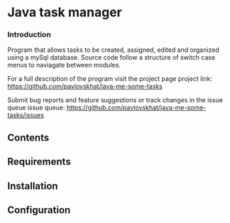 # Java task manager

### Introduction
Program that allows tasks to be created, assigned, edited and organized using a mySql database. Source code follow a structure of switch case menus to naviagate between modules.

For a full description of the program visit the project page
project link: https://github.com/pavlovskhat/java-me-some-tasks

Submit bug reports and feature suggestions or track changes in the issue queue
issue queue: https://github.com/pavlovskhat/java-me-some-tasks/issues

## Contents

## Requirements

## Installation

## Configuration

